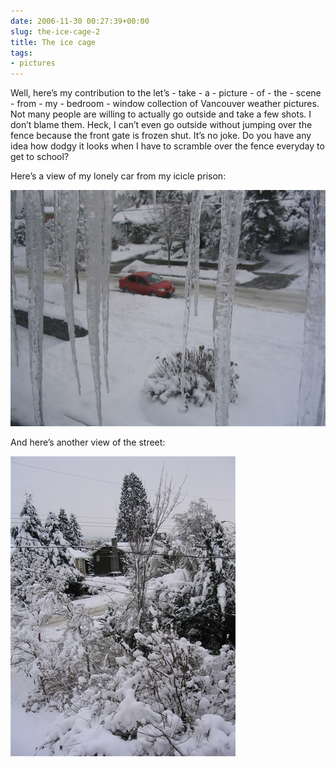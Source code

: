 ```yaml
---
date: 2006-11-30 00:27:39+00:00
slug: the-ice-cage-2
title: The ice cage
tags:
- pictures
---
```


Well, here’s my contribution to the let’s - take - a - picture - of - the - scene - from - my - bedroom - window collection of Vancouver weather pictures. Not many people are willing to actually go outside and take a few shots. I don’t blame them. Heck, I can’t even go outside without jumping over the fence because the front gate is frozen shut. It’s no joke. Do you have any idea how dodgy it looks when I have to scramble over the fence everyday to get to school?

Here’s a view of my lonely car from my icicle prison:

![ice cage 1](/images/ice-cage-1.jpg)

And here’s another view of the street:

![ice cage 2](/images/ice-cage-2.jpg)
